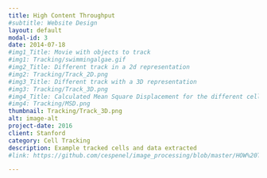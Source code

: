 ```yaml
---
title: High Content Throughput
#subtitle: Website Design
layout: default
modal-id: 3
date: 2014-07-18
#img1_Title: Movie with objects to track
#img1: Tracking/swimmingalgae.gif
#img2_Title: Different track in a 2d representation
#img2: Tracking/Track_2D.png
#img3_Title: Different track with a 3D representation
#img3: Tracking/Track_3D.png
#img4_Title: Calculated Mean Square Displacement for the different cells
#img4: Tracking/MSD.png
thumbnail: Tracking/Track_3D.png
alt: image-alt
project-date: 2016
client: Stanford
category: Cell Tracking
description: Example tracked cells and data extracted
#link: https://github.com/cespenel/image_processing/blob/master/HOW%20TO%20USE%20%22ImageAlignment%22.ipynb

---
```

